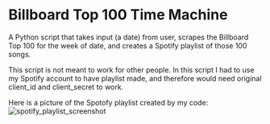 # Billboard Top 100 Time Machine

A Python script that takes input (a date) from user, scrapes the Billboard Top 100 for the week of date, and creates a Spotify playlist of those 100 songs.

This script is not meant to work for other people. In this script I had to use my Spotify account to have playlist made, and therefore would need original client_id and client_secret to work.

Here is a picture of the Spotofy playlist created by my code:
![spotify_playlist_screenshot](https://user-images.githubusercontent.com/103232802/169888193-a7e25ad9-a302-4bb0-86c1-820a715ff91a.png)




